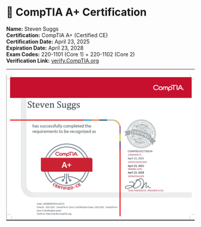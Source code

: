 # 📜 CompTIA A+ Certification

**Name:** Steven Suggs  
**Certification:** CompTIA A+ (Certified CE)  
**Certification Date:** April 23, 2025  
**Expiration Date:** April 23, 2028  
**Exam Codes:** 220-1101 (Core 1) + 220-1102 (Core 2)  
**Verification Link:** [verify.CompTIA.org](http://verify.CompTIA.org)

---

![CompTIA A+ Certificate](../screenshots/CompTIA-A-Plus-Certified-April-2025.png)
